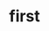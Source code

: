 <!-- .slide: data-background-image="images/ubuntu-logo.svg" data-background-size="auto 90%" -->


# first
